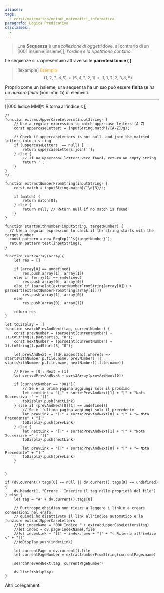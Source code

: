 ```yaml
---
aliases: 
tags:
  - corsi/matematica/metodi_matematici_informatica
paragrafo: Logica Predicativa
cssclasses:
  - 
---
```

>Una **Sequenza** è una *collezione di oggetti* dove, al contrario di un [[001 Insieme|insieme]], *l'ordine e la ripetizione contano*.

Le sequenze si rappresentano attraverso le **parentesi tonde $(\ )$**.

> [!example] <font color="orange">Esempio</font>
$$(1, 2, 3, 4, 5) \neq (5, 4, 3, 2, 1)\neq (1, 1, 2, 2, 3, 4, 5)$$

Proprio come un insieme, una sequenza ha un suo  può essere **finita** se ha un *numero finito* (non infinito) di elementi.


___
[[000 Indice MMI|↖ Ritorna all'indice ↖]]

```dataviewjs
/*
function extractUpperCaseLetters(inputString) {
	// Use a regular expression to match uppercase letters (A-Z)
	const uppercaseLetters = inputString.match(/[A-Z]/g);
	
	// Check if uppercaseLetters is not null, and join the matched letters into a string
	if (uppercaseLetters !== null) {
		return uppercaseLetters.join('');
	} else {
	    // If no uppercase letters were found, return an empty string
	    return '';
	}
}
*/

function extractNumberFromString(inputString) {
	const match = inputString.match(/^\d{3}/);
	
	if (match) {
		return match[0];
	} else {
		return null; // Return null if no match is found
	}
}

function startsWithNumber(inputString, targetNumber) {
  // Use a regular expression to check if the string starts with the target number
  const pattern = new RegExp(`^${targetNumber}`);
  return pattern.test(inputString);
}

function sort2Array(array){
	let res = []
	
	if (array[0] == undefined)
		res.push(array[1], array[1])
	else if (array[1] == undefined)
		res.push(array[0], array[0])
	else if (parseInt(extractNumberFromString(array[0])) > parseInt(extractNumberFromString(array[1])))
		res.push(array[1], array[0])
	else
		res.push(array[0], array[1])
	
	return res
}

let toDisplay = []
function searchPrevAndNext(tag, currentNumber) {
	const prevNumber = (parseInt(currentNumber) - 1).toString().padStart(3, "0");
	const nextNumber = (parseInt(currentNumber) + 1).toString().padStart(3, "0");
	
	let prevAndNext = [(dv.pages(tag).where(p => startsWithNumber(p.file.name, prevNumber) || startsWithNumber(p.file.name, nextNumber)).file.name)]
	
	// Prev = [0]; Next = [1]
	let sortedPrevAndNext = sort2Array(prevAndNext[0])
	
	if (currentNumber == "001"){ 
		// Se è la prima pagina aggiungi solo il prossimo
		let nextLink = "[[" + sortedPrevAndNext[1] + "|" + "Nota Successiva →" + "]]"
		toDisplay.push(nextLink)
	} else if (prevAndNext[0][1] == undefined){
		// Se è l'ultima pagina aggiungi solo il precedente
		let prevLink = "[[" + sortedPrevAndNext[0] + "|" + "← Nota Precedente" + "]]"
		toDisplay.push(prevLink)
	} else {
		let nextLink = "[[" + sortedPrevAndNext[1] + "|" + "Nota Successiva →" + "]]"
		toDisplay.push(nextLink)
		
		let prevLink = "[[" + sortedPrevAndNext[0] + "|" + "← Nota Precedente" + "]]"
		toDisplay.push(prevLink)
	}
	
	
}

if (dv.current().tags[0] == null || dv.current().tags[0] == undefined){
	dv.header(1, "Errore - Inserire il tag nelle proprietà del file")
} else {
	let tag = "#" + dv.current().tags[0]

	// Purtroppo obsidian non riesce a leggere i link e a creare connessioni nel grafo,
	// quindi ho disattivato il link all'indice automatico e la funzione extractUpperCaseLetters
	//let indexName = "000 Indice " + extractUpperCaseLetters(tag)
	//let index = dv.page(indexName).file
	//let indexLink = "[[" + index.name + "|" + "↖ Ritorna all'indice ↖" + "]]"
	//toDisplay.push(indexLink)
	
	let currentPage = dv.current().file
	let currentPageNumber = extractNumberFromString(currentPage.name)
	
	searchPrevAndNext(tag, currentPageNumber)
	
	dv.list(toDisplay)
}
```

Altri collegamenti: 